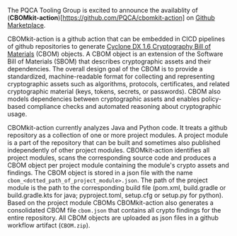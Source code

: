 The PQCA Tooling Group is excited to announce the availablity of
(**CBOMkit-action**)[https://github.com/PQCA/cbomkit-action] on
[Github Marketplace](https://github.com/marketplace/actions/cbomkit-action).

CBOMkit-action is a github action that can be embedded in CICD pipelines of github repositories to generate [Cyclone DX 1.6 Cryptography Bill of Materials](https://cyclonedx.org/docs/1.6/json) (CBOM) objects. A CBOM object is an extension of the Software Bill of Materials (SBOM) that describes cryptographic assets and their dependencies. The overall design goal of the CBOM is to provide a standardized, machine-readable format for collecting and representing cryptographic assets such as algorithms, protocols, certificates, and related cryptographic material (keys, tokens, secrets, or passwords). CBOM also models dependencies between cryptographic assets and enables policy-based compliance checks and automated reasoning about cryptographic usage.

CBOMkit-action currently analyzes Java and Python code. It treats a github repository as a collection of one or more project modules. A project module is a part of the repository that can be built and sometimes also published independently of other project modules. CBOMkit-action identifies all project modules, scans the corresponding source code and produces a CBOM object per project module containing the module's crypto assets and findings. The CBOM object is stored in a json file with the name `cbom_<dotted_path_of_project_module>.json`. The path of the project module is the path to the corresponding build file (pom.xml, build.gradle or build.gradle.kts for java; pyproject.toml, setup.cfg or setup.py for python). Based on the project module CBOMs CBOMkit-action also generates a consolidated CBOM file `cbom.json` that contains all crypto findings for the entire repository. All CBOM objects are uploaded as json files in a github workflow artifact (`CBOM.zip`).

